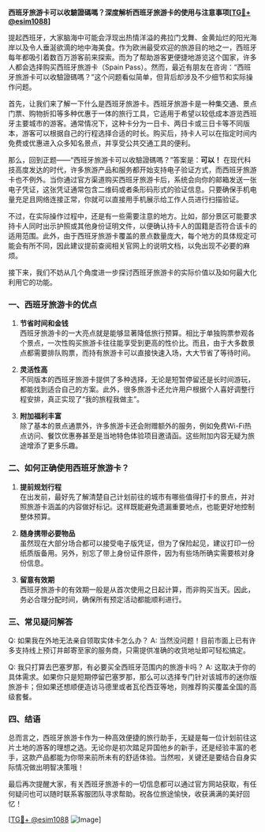 **西班牙旅游卡可以收驗證碼嗎？深度解析西班牙旅游卡的使用与注意事项[[TG💪+ @esim1088](https://t.me/s/esim1088)]**

提起西班牙，大家脑海中可能会浮现出热情洋溢的弗拉门戈舞、金黄灿烂的阳光海岸以及令人垂涎欲滴的地中海美食。作为欧洲最受欢迎的旅游目的地之一，西班牙每年都吸引着数百万游客前来探索。而为了帮助游客更便捷地游览这个国家，许多人都会选择购买西班牙旅游卡（Spain Pass）。然而，最近有朋友在咨询：“西班牙旅游卡可以收驗證碼嗎？”这个问题看似简单，但背后却涉及不少细节和实际操作问题。

首先，让我们来了解一下什么是西班牙旅游卡。西班牙旅游卡是一种集交通、景点门票、购物折扣等多种优惠于一体的旅行工具，它适用于希望以较低成本游览西班牙主要城市的游客。通常情况下，这种卡分为一日卡、两日卡或三日卡等不同版本，游客可以根据自己的行程选择合适的时长。购买后，持卡人可以在指定时间内免费或优惠进入众多知名景点，并享受公共交通工具的便利。

那么，回到正题——“西班牙旅游卡可以收驗證碼嗎？”答案是：**可以！** 在现代科技高度发达的时代，许多旅游产品和服务都开始支持电子验证方式，而西班牙旅游卡也不例外。当你通过官方渠道购买西班牙旅游卡后，系统会向你的邮箱发送一张电子凭证，这张凭证通常包含二维码或者条形码形式的验证信息。只要确保手机电量充足且网络连接正常，你就可以直接用手机展示给工作人员进行扫描验证。

不过，在实际操作过程中，还是有一些需要注意的地方。比如，部分景区可能要求持卡人同时出示护照或其他身份证明文件，以便确认持卡人的国籍是否符合该卡的适用范围。此外，由于西班牙旅游卡覆盖的景点数量庞大，每个地方的具体规定可能会有所不同，因此建议提前查阅相关官网上的说明文档，以免出现不必要的麻烦。

接下来，我们不妨从几个角度进一步探讨西班牙旅游卡的实际价值以及如何最大化利用它的功能。

### 一、西班牙旅游卡的优点

1. **节省时间和金钱**  
   西班牙旅游卡的一大亮点就是能够显著降低旅行预算。相比于单独购票参观各个景点，一次性购买旅游卡往往能享受到更高的性价比。而且，由于大多数景点都需要排队购票，而持有旅游卡可以直接快速入场，大大节省了等待时间。

2. **灵活性高**  
   不同版本的西班牙旅游卡提供了多种选择，无论是短暂停留还是长时间游玩，都能找到适合自己的方案。此外，很多旅游卡还允许用户根据个人喜好调整行程安排，真正实现了“我的旅程我做主”。

3. **附加福利丰富**  
   除了基本的景点通票外，许多旅游卡还会附赠额外的服务，例如免费Wi-Fi热点访问、餐饮优惠券甚至是当地特色体验项目邀请函。这些附加内容无疑为旅途增添了更多乐趣。

### 二、如何正确使用西班牙旅游卡？

1. **提前规划行程**  
   在出发前，最好先了解清楚自己计划前往的城市有哪些值得打卡的景点，并对照旅游卡涵盖的内容做好标记。这样既能避免遗漏重要地点，也能更好地控制整体预算。

2. **随身携带必要物品**  
   虽然现在大部分场合都可以接受电子版凭证，但为了保险起见，建议打印一份纸质版备用。另外，别忘了带上身份证件原件，因为有些场所确实需要核对身份信息。

3. **留意有效期**  
   西班牙旅游卡的有效期一般是从首次使用之日起计算，而非购买当天。因此，务必合理分配时间，确保所有预定活动都能顺利进行。

### 三、常见疑问解答

Q: 如果我在外地无法亲自领取实体卡怎么办？
A: 当然没问题！目前市面上已有许多支持线上预订并邮寄至家的服务商，只需提供准确的收货地址即可轻松搞定。

Q: 我只打算去巴塞罗那，有必要买全西班牙范围内的旅游卡吗？
A: 这取决于你的具体需求。如果你只是短期停留巴塞罗那，那么可以选择专门针对该城市的迷你版旅游卡；但如果还想顺便造访马德里或者瓦伦西亚等地，则推荐购买覆盖全国的高级套餐。

### 四、结语

总而言之，西班牙旅游卡作为一种高效便捷的旅行助手，无疑是每一位计划前往这片土地的游客的理想之选。无论你是初次踏足异国他乡的新手，还是经验丰富的老手，这款产品都能为你带来前所未有的舒适体验。当然啦，关键还是要结合自身实际情况做出明智决策哦！

最后再次提醒大家，有关西班牙旅游卡的一切信息都可以通过官方网站获取，有任何疑问也可以随时联系客服团队寻求帮助。祝各位旅途愉快，收获满满的美好回忆！

[[TG💪+ @esim1088](https://t.me/s/esim1088) ![Image](https://i.postimg.cc/4NQfJmqS/Snipaste-2025-05-13-00-14-12.png)]